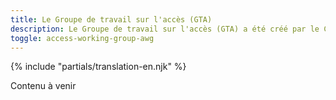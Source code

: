 ```yaml
---
title: Le Groupe de travail sur l'accès (GTA)
description: Le Groupe de travail sur l'accès (GTA) a été créé par le Comité consultatif sur l'Internet du Conseil du Trésor (comité principal) le 1er août 1997 afin d'engager des activités de collaboration entre le gouvernement, le secteur privé et les organisations communautaires qui ont intérêt à assurer un accès équitable à l'information et aux services, en particulier pour les personnes handicapées, mais sans s'y limiter, dans le but de contribuer à l'élaboration des politiques du gouvernement du Canada (GC).
toggle: access-working-group-awg
---
```


{% include "partials/translation-en.njk" %}

Contenu à venir
